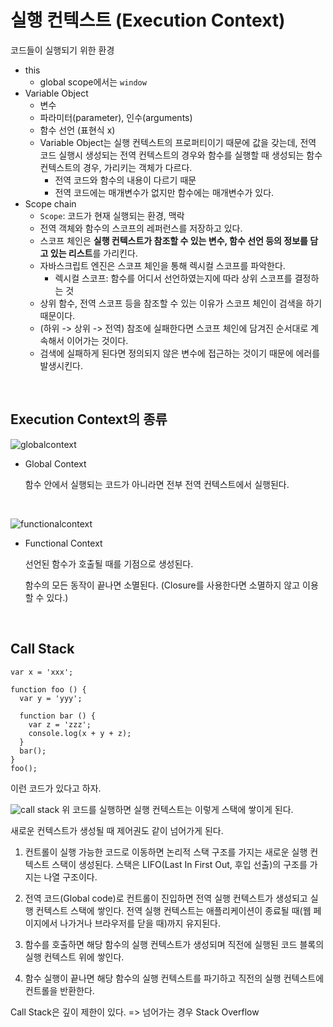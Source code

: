 # 실행 컨텍스트 (Execution Context)

코드들이 실행되기 위한 환경

- this
  - global scope에서는 `window`
- Variable Object
  - 변수
  - 파라미터(parameter), 인수(arguments)
  - 함수 선언 (표현식 x)
  - Variable Object는 실행 컨텍스트의 프로퍼티이기 때문에 값을 갖는데, 전역 코드 실행시 생성되는 전역 컨텍스트의 경우와 함수를 실행할 때 생성되는 함수 컨텍스트의 경우, 가리키는 객체가 다르다.
    - 전역 코드와 함수의 내용이 다르기 때문
    - 전역 코드에는 매개변수가 없지만 함수에는 매개변수가 있다.
- Scope chain
  - `Scope`: 코드가 현재 실행되는 환경, 맥락
  - 전역 객체와 함수의 스코프의 레퍼런스를 저장하고 있다.
  - 스코프 체인은 **실행 컨텍스트가 참조할 수 있는 변수, 함수 선언 등의 정보를 담고 있는 리스트**를 가리킨다.
  - 자바스크립트 엔진은 스코프 체인을 통해 렉시컬 스코프를 파악한다.
    - 렉시컬 스코프: 함수를 어디서 선언하였는지에 따라 상위 스코프를 결정하는 것
  - 상위 함수, 전역 스코프 등을 참조할 수 있는 이유가 스코프 체인이 검색을 하기 때문이다.
  - (하위 -> 상위 -> 전역) 참조에 실패한다면 스코프 체인에 담겨진 순서대로 계속해서 이어가는 것이다.
  - 검색에 실패하게 된다면 정의되지 않은 변수에 접근하는 것이기 때문에 에러를 발생시킨다.

<br>

## Execution Context의 종류

![globalcontext](https://poiemaweb.com/img/ec-vo-global.png)

- Global Context

  함수 안에서 실행되는 코드가 아니라면 전부 전역 컨텍스트에서 실행된다.

<br>

![functionalcontext](https://poiemaweb.com/img/ec-vo-foo.png)

- Functional Context

  선언된 함수가 호출될 때를 기점으로 생성된다.

  함수의 모든 동작이 끝나면 소멸된다. (Closure를 사용한다면 소멸하지 않고 이용할 수 있다.)

<br>

## Call Stack

```
var x = 'xxx';

function foo () {
  var y = 'yyy';

  function bar () {
    var z = 'zzz';
    console.log(x + y + z);
  }
  bar();
}
foo();
```

이런 코드가 있다고 하자.

![call stack](https://poiemaweb.com/img/ec_1.png)
위 코드를 실행하면 실행 컨텍스트는 이렇게 스택에 쌓이게 된다.

새로운 컨텍스트가 생성될 때 제어권도 같이 넘어가게 된다.

1. 컨트롤이 실행 가능한 코드로 이동하면 논리적 스택 구조를 가지는 새로운 실행 컨텍스트 스택이 생성된다. 스택은 LIFO(Last In First Out, 후입 선출)의 구조를 가지는 나열 구조이다.

2. 전역 코드(Global code)로 컨트롤이 진입하면 전역 실행 컨텍스트가 생성되고 실행 컨텍스트 스택에 쌓인다. 전역 실행 컨텍스트는 애플리케이션이 종료될 때(웹 페이지에서 나가거나 브라우저를 닫을 때)까지 유지된다.

3. 함수를 호출하면 해당 함수의 실행 컨텍스트가 생성되며 직전에 실행된 코드 블록의 실행 컨텍스트 위에 쌓인다.

4. 함수 실행이 끝나면 해당 함수의 실행 컨텍스트를 파기하고 직전의 실행 컨텍스트에 컨트롤을 반환한다.

Call Stack은 깊이 제한이 있다. => 넘어가는 경우 Stack Overflow
